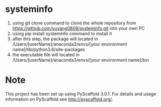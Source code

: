 
systeminfo
==========


1. using git clone command to clone the whole repository from https://github.com/yuyang0809/systeminfo.git into your own PC
2. using pip install systeminfo command to install it
3. after this step, the package will located in /Users/[userName]/anaconda3/envs/[your environment name]/lib/python3.6/site-packages
4. the executable file will located in /Users/[userName]/anaconda3/envs/[your environment name]/bin








Note
====

This project has been set up using PyScaffold 3.0.1. For details and usage
information on PyScaffold see http://pyscaffold.org/.
